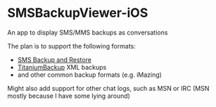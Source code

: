 #  SMSBackupViewer-iOS
An app to display SMS/MMS backups as conversations

The plan is to support the following formats:
- [SMS Backup and Restore](https://play.google.com/store/apps/details?id=com.riteshsahu.SMSBackupRestore&hl=en)
- [TitaniumBackup](https://play.google.com/store/apps/details?id=com.keramidas.TitaniumBackup) XML backups
- and other common backup formats (e.g. iMazing)

Might also add support for other chat logs, such as MSN or IRC (MSN mostly because I have some lying around)
